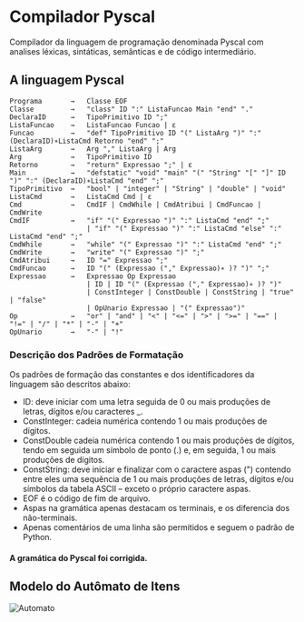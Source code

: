 # Compilador Pyscal

Compilador da linguagem de programação denominada Pyscal com analises léxicas, sintáticas, semânticas e de código intermediário.


## A linguagem Pyscal

```
Programa       →   Classe EOF
Classe         →   "class" ID ":" ListaFuncao Main "end" "."
DeclaraID      →   TipoPrimitivo ID ";"
ListaFuncao    →   ListaFuncao Funcao | ε
Funcao         →   "def" TipoPrimitivo ID "(" ListaArg ")" ":" (DeclaraID)∗ListaCmd Retorno "end" ";"
ListaArg       →   Arg "," ListaArg | Arg
Arg            →   TipoPrimitivo ID
Retorno        →   "return" Expressao ";" | ε
Main           →   "defstatic" "void" "main" "(" "String" "[" "]" ID ")" ":" (DeclaraID)∗ListaCmd "end" ";"
TipoPrimitivo  →   "bool" | "integer" | "String" | "double" | "void"
ListaCmd       →   ListaCmd Cmd | ε
Cmd            →   CmdIF | CmdWhile | CmdAtribui | CmdFuncao | CmdWrite
CmdIF          →   "if" "(" Expressao ")" ":" ListaCmd "end" ";"
                   | "if" "(" Expressao ")" ":" ListaCmd "else" ":" ListaCmd "end" ";"
CmdWhile       →   "while" "(" Expressao ")" ":" ListaCmd "end" ";"
CmdWrite       →   "write" "(" Expressao ")" ";"
CmdAtribui     →   ID "=" Expressao ";"
CmdFuncao      →   ID "(" (Expressao ("," Expressao)∗ )? ")" ";"
Expressao      →   Expressao Op Expressao
                   | ID | ID "(" (Expressao ("," Expressao)∗ )? ")"
                   | ConstInteger | ConstDouble | ConstString | "true" | "false"
                   | OpUnario Expressao | "(" Expressao")"
Op             →   "or" | "and" | "<" | "<=" | ">" | ">=" | "==" | "!=" | "/" | "*" | "-" | "+"
OpUnario       →   "-" | "!" 
```

### Descrição dos Padrões de Formatação

Os padrões de formação das constantes e dos identificadores da linguagem são descritos abaixo:
- ID: deve iniciar com uma letra seguida de 0 ou mais produções de letras, dígitos e/ou caracteres _.
- ConstInteger: cadeia numérica contendo 1 ou mais produções de dígitos.
- ConstDouble cadeia numérica contendo 1 ou mais produções de dígitos, tendo em seguida um símbolo de ponto (.) e, em seguida, 1 ou mais produções de dígitos.
- ConstString: deve iniciar e finalizar com o caractere aspas (") contendo entre eles uma sequência de 1 ou mais produções de letras, dígitos e/ou símbolos da tabela ASCII – exceto o próprio caractere aspas.
- EOF é o código de fim de arquivo.
- Aspas na gramática apenas destacam os terminais, e os diferencia dos não-terminais.
- Apenas comentários de uma linha são permitidos e seguem o padrão de Python.

#### A gramática do Pyscal foi corrigida.

## Modelo do Autômato de Itens

![Automato](https://user-images.githubusercontent.com/41404633/206334741-0422bc88-3557-40e2-9c49-731eb2b270ec.png)
